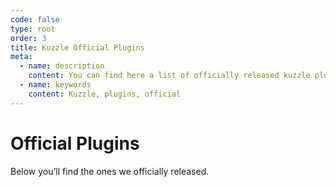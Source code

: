 ```yaml
---
code: false
type: root
order: 3
title: Kuzzle Official Plugins
meta:
  - name: description
    content: You can find here a list of officially released kuzzle plugins
  - name: keywords
    content: Kuzzle, plugins, official
---
```


# Official Plugins

Below you’ll find the ones we officially released.

<PluginsIndex :kuzzle-major="2" />
